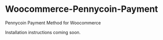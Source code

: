 # Woocommerce-Pennycoin-Payment
Pennycoin Payment Method for Woocommerce 
 
  
 Installation instructions coming soon.
